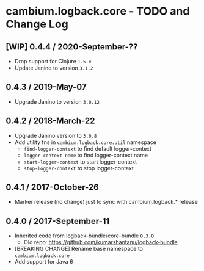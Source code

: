 # cambium.logback.core - TODO and Change Log

## [WIP] 0.4.4 / 2020-September-??

- Drop support for Clojure `1.5.x`
- Update Janino to version `3.1.2`


## 0.4.3 / 2019-May-07

- Upgrade Janino to version `3.0.12`


## 0.4.2 / 2018-March-22

- Upgrade Janino version to `3.0.8`
- Add utility fns in `cambium.logback.core.util` namespace
  - `find-logger-context` to find default logger-context
  - `logger-context-name` to find logger-context name
  - `start-logger-context` to start logger-context
  - `stop-logger-context` to stop logger-context


## 0.4.1 / 2017-October-26

- Marker release (no change) just to sync with cambium.logback.* release


## 0.4.0 / 2017-September-11

- Inherited code from logback-bundle/core-bundle `0.3.0`
  - Old repo: https://github.com/kumarshantanu/logback-bundle
- [BREAKING CHANGE] Rename base namespace to `cambium.logback.core`
- Add support for Java 6
